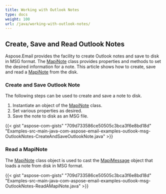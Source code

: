 ```yaml
---
title: Working with Outlook Notes
type: docs
weight: 100
url: /java/working-with-outlook-notes/
---
```


## **Create, Save and Read Outlook Notes**
Aspose.Email provides the facility to create Outlook notes and save to disk in MSG format. The [MapiNote](https://reference.aspose.com/email/java/com.aspose.email/MapiNote) class provides properties and methods to set the desired information for a note. This article shows how to create, save and read a [MapiNote](https://reference.aspose.com/email/java/com.aspose.email/MapiNote) from the disk.
### **Create and Save Outlook Note**
The following steps can be used to create and save a note to disk.

1. Instantiate an object of the [MapiNote](https://reference.aspose.com/email/java/com.aspose.email/MapiNote) class.
1. Set various properties as desired.
1. Save the note to disk as an MSG file.
 

{{< gist "aspose-com-gists" "709d733586ce50505c3bca3f6e8bd18d" "Examples-src-main-java-com-aspose-email-examples-outlook-msg-OutlookNotes-CreateAndSaveOutlookNote.java" >}}
### **Read a MapiNote**
The [MapiNote](https://reference.aspose.com/email/java/com.aspose.email/MapiNote) class object is used to cast the [MapiMessage](https://reference.aspose.com/email/java/com.aspose.email/MapiMessage) object that loads a note from disk in MSG format.

{{< gist "aspose-com-gists" "709d733586ce50505c3bca3f6e8bd18d" "Examples-src-main-java-com-aspose-email-examples-outlook-msg-OutlookNotes-ReadAMapiNote.java" >}}
